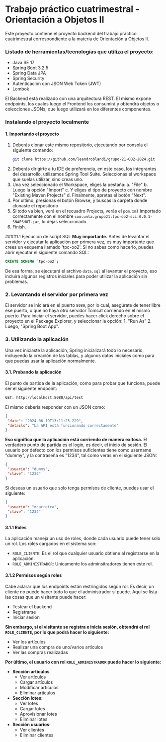 # Trabajo práctico cuatrimestral - Orientación a Objetos II
Este proyecto contiene el proyecto backend del trabajo práctico cuatrimestral correspondiente a la materia de Orientación a Objetos II.
### Listado de herramientas/tecnologías que utiliza el proyecto:
- Java SE 17
- Spring Boot 3.2.5
- Spring Data JPA
- Spring Security
- Autenticación con JSON Web Token (JWT)
- Lombok

El Backend está realizado con una arquitectura REST. El mismo expone endpoints, los cuales luego el Frontend los consumirá y obtendrá objetos o colecciones JSONs, que luego utilizará en los diferentes componentes.

### Instalando el proyecto localmente
#### 1. Importando el proyecto
1. Deberás clonar este mismo repositorio, ejecutando por consola el siguiente comando:
    ```bash
    git clone https://github.com/leandroblandi/grupo-21-OO2-2024.git
    ```
2. Deberás dirigirte a tu IDE de preferencia, en este caso, los integrantes del desarrollo, utilizamos Spring Tool Suite. Seleccionas el workspace que suelas utilizar, sino creas uno. 
3. Una vez seleccionado el Workspace, eliges la pestaña:
    a. "File"
    b. Luego la opción "Import"
    c. Y eliges el tipo de proyecto con nombre "Existing Maven Projects"
    d. Finalmente, apretas el botón "Next".
4. Por ultimo, presionas el botón Browse, y buscas la carpeta donde clonaste el repositorio
5. Si todo va bien, verá en el recuadro Projects, verás el `pom.xml` importado correctamente con el nombre `com.unla.grupo21:tpc-oo2-sci:0.0.1-SNAPSHOT.jar`, lo dejas seleccionado.
6. Finish.

####1.1 Ejecución de script SQL
**Muy importante.** Antes de levantar el servidor y ejecutar la aplicación por primera vez, es muy importante que crees un esquema llamado 'tpc-oo2'. Si no sabes como hacerlo, puedes abrir ejecutar el siguiente comando SQL:
```sql
CREATE SCHEMA `tpc-oo2`;
```
De esa forma, se ejecutará el archivo `data.sql` al levantar el proyecto, eso incluirá algunos registros iniciales para poder utilizar la aplicación sin problemas.

### 2. Levantando el servidor por primera vez
El servidor se iniciará en el puerto `8080`, por lo cual, asegúrate de tener libre ese puerto, o que no haya otro servidor Tomcat corriendo en el mismo puerto.
Para iniciar el servidor, puedes hacer click derecho sobre el proyecto en el Package Explorer, y seleccionar la opción:
	1. "Run As"
    2. Luego, "Spring Boot App".

### 3. Utilizando la aplicación
Una vez iniciaste la aplicación, Spring inicializará todo lo necesario, incluyendo la creación de las tablas, y algunos datos iniciales como para que puedas usar la aplicación normalmente.

#### 3.1. Probando la aplicación
El punto de partida de la aplicación, como para probar que funciona, puede ser el siguiente endpoint:
```bash
GET: http://localhost:8080/api/test
```
El mismo debería responder con un JSON como:
``` json
{
 "date": "2024-06-19T13:11:25.229",
 "details": "La API está funcionando correctamente"
}
```
**Eso significa que la aplicación está corriendo de manera exitosa.** El verdadero punto de partida es el login, es decir, el inicio de sesión. El usuario por defecto con los permisos suficientes tiene como username "dummy", y la contraseña es "1234", tal como verás en el siguiente JSON:
``` json
{
 "usuario": "dummy",
 "clave": "1234"
}
```
Si deseas un usuario que solo tenga permisos de cliente, puedes usar el siguiente:
``` json
{
 "usuario": "mcarreira",
 "clave": "1234"
}
```

#### 3.1.1 Roles
La aplicación maneja un uso de roles, donde cada usuario puede tener solo un rol. Los roles cargados en el sistema son:
- `ROLE_CLIENTE`: Es el rol que cualquier usuario obtiene al registrarse en la aplicación.
- `ROLE_ADMINISTRADOR`: Unicamente los adminsitradores tienen este rol.

#### 3.1.2 Permisos según roles
Cabe aclarar que los endpoints están restringidos según rol. Es decir, un cliente no puede hacer todo lo que el administrador sí puede. Aquí se lista las cosas que un visitante puede hacer:
- Testear el backend
- Registrarse
- Iniciar sesión

**Sin embargo, si el visitante se registra e inicia sesión, obtendrá el rol `ROLE_CLIENTE`, por lo que podrá hacer lo siguiente:**
- Ver los artículos
- Realizar una compra de uno/varios artículos
- Ver las compras realizadas

**Por último, el usuario con rol `ROLE_ADMINISTRADOR` puede hacer lo siguiente:**
- **Sección artículos**
    - Ver artículos
    - Cargar artículos
    - Modificar artículos
    - Eliminar artículos
- **Sección lotes:**
    - Ver lotes
    - Cargar lotes
    - Aprovisionar lotes
    - Eliminar lotes
- **Sección usuarios:**
    - Ver clientes
    - Eliminar clientes
